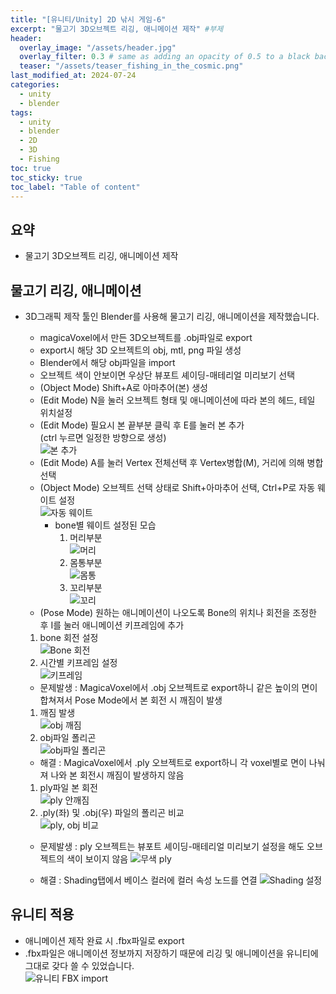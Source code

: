 ```yaml
---
title: "[유니티/Unity] 2D 낚시 게임-6"
excerpt: "물고기 3D오브젝트 리깅, 애니메이션 제작" #부제
header:
  overlay_image: "/assets/header.jpg"
  overlay_filter: 0.3 # same as adding an opacity of 0.5 to a black background
  teaser: "/assets/teaser_fishing_in_the_cosmic.png"
last_modified_at: 2024-07-24
categories:
  - unity
  - blender
tags:
  - unity
  - blender
  - 2D
  - 3D
  - Fishing
toc: true
toc_sticky: true
toc_label: "Table of content"
---
```

## 요약
* 물고기 3D오브젝트 리깅, 애니메이션 제작

## 물고기 리깅, 애니메이션
* 3D그래픽 제작 툴인 Blender를 사용해 물고기 리깅, 애니메이션을 제작했습니다.
  * magicaVoxel에서 만든 3D오브젝트를 .obj파일로 export
  * export시 해당 3D 오브젝트의 obj, mtl, png 파일 생성
  * Blender에서 해당 obj파일을 import
  * 오브젝트 색이 안보이면 우상단 뷰포트 셰이딩-매테리얼 미리보기 선택
  * (Object Mode) Shift+A로 아마추어(본) 생성
  * (Edit Mode) N을 눌러 오브젝트 형태 및 애니메이션에 따라 본의 헤드, 테일 위치설정
  * (Edit Mode) 필요시 본 끝부분 클릭 후 E를 눌러 본 추가  
  (ctrl 누르면 일정한 방향으로 생성)  
  ![본 추가](https://1drv.ms/i/c/e3d35b35c4a6215d/IQMfu8cs4iPySp7bnfurieBcAWor17qsZx7GO9ciAWky6fA?width=300&height=171)  
  * (Edit Mode) A를 눌러 Vertex 전체선택 후 Vertex병합(M), 거리에 의해 병합 선택 
  * (Object Mode) 오브젝트 선택 상태로 Shift+아마추어 선택, Ctrl+P로 자동 웨이트 설정  
  ![자동 웨이트](https://1drv.ms/i/c/e3d35b35c4a6215d/IQNhy6efEam-S7Xpm-QVOi2HAYYRXlADYMiKVPx1-yEOFkw?width=660)  
     * bone별 웨이트 설정된 모습
       1. 머리부분  
       ![머리](https://1drv.ms/i/c/e3d35b35c4a6215d/IQPYcjbTkuC8RZmzfocRsfSVAUPHEbrrCJ-vC0ZbkVGwqZQ?width=300&height=200)
       2. 몸통부분  
       ![몸통](https://1drv.ms/i/c/e3d35b35c4a6215d/IQPDcIdjPOE7RpM1d5XFwNWiAXfB7S2Lfi9F7tgDDLAbmn4?width=300&height=208)
       3. 꼬리부분  
       ![꼬리](https://1drv.ms/i/c/e3d35b35c4a6215d/IQMySKycTpVRT4dQOhUi_pFfAW_V8iYgviThF1uM41zB-O4?width=300&height=178)
  * (Pose Mode) 원하는 애니메이션이 나오도록 Bone의 위치나 회전을 조정한 후 I를 눌러 애니메이션 키프레임에 추가
   1. bone 회전 설정  
   ![Bone 회전](https://1drv.ms/i/c/e3d35b35c4a6215d/IQOZWhxIdUe9Rr0Wot4DO6TUAe2fcGN23qbOFKFJjN1d_cM?width=500&height=301)  
   2. 시간별 키프레임 설정  
   ![키프레임](https://1drv.ms/i/c/e3d35b35c4a6215d/IQP-PqGL2sagRonkUHw6LbarAZY3C3tPFVq-tufxEnI4uss?width=500&height=184)  

     * 문제발생 : MagicaVoxel에서 .obj 오브젝트로 export하니 같은 높이의 면이 합쳐져서 Pose Mode에서 본 회전 시 깨짐이 발생
     1. 깨짐 발생  
     ![obj 깨짐](https://1drv.ms/i/c/e3d35b35c4a6215d/IQMcMvQqb9h1SKCxd-vM_Cv9AeXD89Zf0P2ZZmnuHcZg9Cg?width=500&height=396)  
     2. obj파일 폴리곤  
     ![obj파일 폴리곤](https://1drv.ms/i/c/e3d35b35c4a6215d/IQOqM4AoZh2bQqO_eK9lPiRSAXfrssuLXalm2tGcD1ggM-0?width=500&height=250)  

     * 해결 : MagicaVoxel에서 .ply 오브젝트로 export하니 각 voxel별로 면이 나눠져 나와 본 회전시 깨짐이 발생하지 않음
     1. ply파일 본 회전  
     ![ply 안깨짐](https://1drv.ms/i/c/e3d35b35c4a6215d/IQNptVxdDcXtR7rO2GwUhPPSATuo4xJISea6_wC0Ue6jdXI?width=660)  
     2. .ply(좌) 및 .obj(우) 파일의 폴리곤 비교  
     ![ply, obj 비교](https://1drv.ms/i/c/e3d35b35c4a6215d/IQNmefiUQ5a5Q5dkjTHwED9NAdOf1OCQwiKM_ZdLlRbAgXE?width=660)  

     * 문제발생 : ply 오브젝트는 뷰포트 셰이딩-매테리얼 미리보기 설정을 해도 오브젝트의 색이 보이지 않음
     ![무색 ply](https://1drv.ms/i/c/e3d35b35c4a6215d/IQNRJzXpZzDDTYiXcWT5-k23Aewynru7st5dOVfqzQ1lCFQ?width=500&height=257)  

     * 해결 : Shading탭에서 베이스 컬러에 컬러 속성 노드를 연결
     ![Shading 설정](https://1drv.ms/i/c/e3d35b35c4a6215d/IQM7USdxt0E2SqSlCnupYCjJARNcr4O-WZbwySdocNc83Y8?height=660)  

## 유니티 적용
  * 애니메이션 제작 완료 시 .fbx파일로 export
  * .fbx파일은 애니메이션 정보까지 저장하기 때문에 리깅 및 애니메이션을 유니티에 그대로 갖다 쓸 수 있었습니다.  
  ![유니티 FBX import](https://1drv.ms/i/c/e3d35b35c4a6215d/IQNf9kTDPJjyQp6_odu1JtxMAYfMvBk6MXcSH9XHV_cDeLI?width=300&height=44)  

<!--
왼쪽 정렬 (Default).
{: .text-left}
중앙 정렬
{: .text-center}
오른쪽 정렬
{: .text-right}

마크다운은 줄바꿈을 인식하지 않는다.

줄바꿈을 하기 위해서는 라인 끝에 스페이스를 2번 표기해야 한다.

여러가지 강조 표시 
(기울이기) *single asterisks*, _single underscores_, (굵은글씨) **double asterisks**, __double underscores__, (삭선) ~~cancelline~~

글머리 달기 # 문자 사용
# This is a H1
## This is a H2
### This is a H3

인용문 (단계별 깊이) > 블럭 인용 문자를 사용
ex)
> This is a first blockqute.
>> This is a second blockqute.
>>> This is a third blockqute.

줄바꿈 특수문자 (검은원, 흰색원, 검은네모순서 줄바꿈 특수문자로 출력됨, * 말고 +, -로 써도됨)
* 과자
  * 라면
    * 사탕

코드 인용

일반 코드
```
function test() {
  console.log("notice the blank line before this function?");
}
```
언어별 하이라이트 적용 코드
(루비)
```ruby
require 'redcarpet'
markdown = Redcarpet.new("Hello World!")
puts markdown.to_html
```
(C)
```c
int main() {
  int y = SOME_MACRO_REFERENCE;
  int x = 5 + 6;
  cout << "Hello World! " << x << std::endl();
}
```

(C++)
```cpp
int main() {
  int y = SOME_MACRO_REFERENCE;
  int x = 5 + 6;
  cout << "Hello World! " << x << std::endl();
}
```

(Python)
```python
s = "Python syntax highlighting"
print s
```

수평선 만들기 (아무거나 다됨)
* * *
***
*****
- - -
---------------------------------------

링크
- 링크 표시법 : [Title](link)
ex)
[Google 페이지 링크](https://google.com)
문장 : Google 페이지 링크, 실제 하이퍼링크 : https://google.com로 출력

- 주소 직접 표시법
ex)
<https://google.com>
링크에 하이퍼링크된 후 출력

이미지 삽입
ex)
![](https://devinlife.com/assets/images/bio-photo-keyboard-small.jpg)

이미지 정렬
-가운데 정렬
![](https://devinlife.com/assets/images/bio-photo-keyboard-small.jpg){: .align-center}

표만들기
- 내용 가운데 정렬
| 항목 | 가격 | 개수 |
|:---:|:----:|:----|
| 라면 | 800원 | 10개 |
| 과자 | 900원 | 20개 |

- 내용 좌측/중앙/우측 정렬
| 항목 | 가격 | 개수 |
|:----|:----:|----:|
| 라면 | 800원 | 10개 |
| 과자 | 900원 | 20개 |

-->